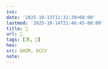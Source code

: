 ```yaml
---
ivs:
date: '2025-10-13T11:31:39+08:00'
lastmod: '2025-10-14T21:46:45-08:00'
title: 󰪌
url: 󰪌
tags: [湵, 𦏇]
hex: 
src: GHZR, DCCV
note:
---
```

